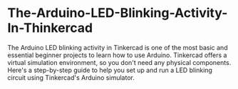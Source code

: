 # The-Arduino-LED-Blinking-Activity-In-Thinkercad
The Arduino LED blinking activity in Tinkercad is one of the most basic and essential beginner projects to learn how to use Arduino. Tinkercad offers a virtual simulation environment, so you don't need any physical components. Here's a step-by-step guide to help you set up and run a LED blinking circuit using Tinkercad's Arduino simulator.
